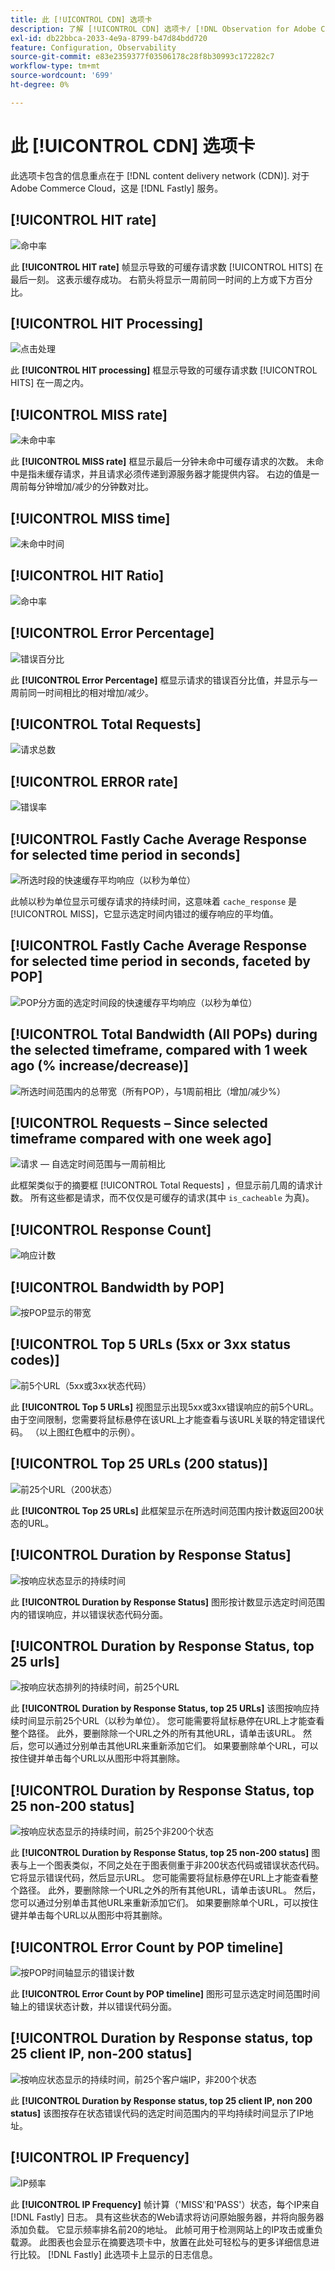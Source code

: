 ```yaml
---
title: 此 [!UICONTROL CDN] 选项卡
description: 了解 [!UICONTROL CDN] 选项卡/ [!DNL Observation for Adobe Commerce].
exl-id: db22bbca-2033-4e9a-8799-b47d84bdd720
feature: Configuration, Observability
source-git-commit: e83e2359377f03506178c28f8b30993c172282c7
workflow-type: tm+mt
source-wordcount: '699'
ht-degree: 0%

---
```


# 此 [!UICONTROL CDN] 选项卡

此选项卡包含的信息重点在于 [!DNL content delivery network (CDN)]. 对于Adobe Commerce Cloud，这是 [!DNL Fastly] 服务。

## [!UICONTROL HIT rate]

![命中率](../../assets/tools/observation-for-adobe-commerce/cdn-tab-1.png)

此 **[!UICONTROL HIT rate]** 帧显示导致的可缓存请求数 [!UICONTROL HITS] 在最后一刻。 这表示缓存成功。 右箭头将显示一周前同一时间的上方或下方百分比。

## [!UICONTROL HIT Processing]

![点击处理](../../assets/tools/observation-for-adobe-commerce/cdn-tab-2.png)

此 **[!UICONTROL HIT processing]** 框显示导致的可缓存请求数 [!UICONTROL HITS] 在一周之内。

## [!UICONTROL MISS rate]

![未命中率](../../assets/tools/observation-for-adobe-commerce/cdn-tab-3.png)

此 **[!UICONTROL MISS rate]** 框显示最后一分钟未命中可缓存请求的次数。 未命中是指未缓存请求，并且请求必须传递到源服务器才能提供内容。 右边的值是一周前每分钟增加/减少的分钟数对比。

## [!UICONTROL MISS time]

![未命中时间](../../assets/tools/observation-for-adobe-commerce/cdn-tab-4.png)

## [!UICONTROL HIT Ratio]

![命中率](../../assets/tools/observation-for-adobe-commerce/cdn-tab-5.png)

## [!UICONTROL Error Percentage]

![错误百分比](../../assets/tools/observation-for-adobe-commerce/cdn-tab-6.png)

此 **[!UICONTROL Error Percentage]** 框显示请求的错误百分比值，并显示与一周前同一时间相比的相对增加/减少。

## [!UICONTROL Total Requests]

![请求总数](../../assets/tools/observation-for-adobe-commerce/cdn-tab-7.png)

## [!UICONTROL ERROR rate]

![错误率](../../assets/tools/observation-for-adobe-commerce/cdn-tab-8.png)

## [!UICONTROL Fastly Cache Average Response for selected time period in seconds]

![所选时段的快速缓存平均响应（以秒为单位）](../../assets/tools/observation-for-adobe-commerce/cdn-tab-9.png)

此帧以秒为单位显示可缓存请求的持续时间，这意味着 `cache_response` 是 [!UICONTROL MISS]，它显示选定时间内错过的缓存响应的平均值。

## [!UICONTROL Fastly Cache Average Response for selected time period in seconds, faceted by POP]

![POP分方面的选定时间段的快速缓存平均响应（以秒为单位）](../../assets/tools/observation-for-adobe-commerce/cdn-tab-10.png)

## [!UICONTROL Total Bandwidth (All POPs) during the selected timeframe, compared with 1 week ago (% increase/decrease)]

![所选时间范围内的总带宽（所有POP），与1周前相比（增加/减少%）](../../assets/tools/observation-for-adobe-commerce/cdn-tab-11.png)

## [!UICONTROL Requests – Since selected timeframe compared with one week ago]

![请求 — 自选定时间范围与一周前相比](../../assets/tools/observation-for-adobe-commerce/cdn-tab-12.png)

此框架类似于的摘要框 [!UICONTROL Total Requests] ，但显示前几周的请求计数。 所有这些都是请求，而不仅仅是可缓存的请求(其中 `is_cacheable` 为真)。

## [!UICONTROL Response Count]

![响应计数](../../assets/tools/observation-for-adobe-commerce/cdn-tab-13.png)

## [!UICONTROL Bandwidth by POP]

![按POP显示的带宽](../../assets/tools/observation-for-adobe-commerce/cdn-tab-14.png)

## [!UICONTROL Top 5 URLs (5xx or 3xx status codes)]

![前5个URL（5xx或3xx状态代码）](../../assets/tools/observation-for-adobe-commerce/cdn-tab-15.gif)

此 **[!UICONTROL Top 5 URLs]** 视图显示出现5xx或3xx错误响应的前5个URL。 由于空间限制，您需要将鼠标悬停在该URL上才能查看与该URL关联的特定错误代码。 （以上图红色框中的示例）。

## [!UICONTROL Top 25 URLs (200 status)]

![前25个URL（200状态）](../../assets/tools/observation-for-adobe-commerce/cdn-tab-16.gif)

此 **[!UICONTROL Top 25 URLs]** 此框架显示在所选时间范围内按计数返回200状态的URL。

## [!UICONTROL Duration by Response Status]

![按响应状态显示的持续时间](../../assets/tools/observation-for-adobe-commerce/cdn-tab-17.png)

此 **[!UICONTROL Duration by Response Status]** 图形按计数显示选定时间范围内的错误响应，并以错误状态代码分面。

## [!UICONTROL Duration by Response Status, top 25 urls]

![按响应状态排列的持续时间，前25个URL](../../assets/tools/observation-for-adobe-commerce/cdn-tab-18.gif)

此 **[!UICONTROL Duration by Response Status, top 25 URLs]** 该图按响应持续时间显示前25个URL（以秒为单位）。 您可能需要将鼠标悬停在URL上才能查看整个路径。 此外，要删除除一个URL之外的所有其他URL，请单击该URL。 然后，您可以通过分别单击其他URL来重新添加它们。 如果要删除单个URL，可以按住键并单击每个URL以从图形中将其删除。

## [!UICONTROL Duration by Response Status, top 25 non-200 status]

![按响应状态显示的持续时间，前25个非200个状态](../../assets/tools/observation-for-adobe-commerce/cdn-tab-19.gif)

此 **[!UICONTROL Duration by Response Status, top 25 non-200 status]** 图表与上一个图表类似，不同之处在于图表侧重于非200状态代码或错误状态代码。 它将显示错误代码，然后显示URL。 您可能需要将鼠标悬停在URL上才能查看整个路径。 此外，要删除除一个URL之外的所有其他URL，请单击该URL。 然后，您可以通过分别单击其他URL来重新添加它们。 如果要删除单个URL，可以按住键并单击每个URL以从图形中将其删除。

## [!UICONTROL Error Count by POP timeline]

![按POP时间轴显示的错误计数](../../assets/tools/observation-for-adobe-commerce/cdn-tab-20.png)

此 **[!UICONTROL Error Count by POP timeline]** 图形可显示选定时间范围时间轴上的错误状态计数，并以错误代码分面。

## [!UICONTROL Duration by Response status, top 25 client IP, non-200 status]

![按响应状态显示的持续时间，前25个客户端IP，非200个状态](../../assets/tools/observation-for-adobe-commerce/cdn-tab-21.gif)

此 **[!UICONTROL Duration by Response status, top 25 client IP, non 200 status]** 该图按存在状态错误代码的选定时间范围内的平均持续时间显示了IP地址。

## [!UICONTROL IP Frequency]

![IP频率](../../assets/tools/observation-for-adobe-commerce/cdn-tab-22.jpeg)

此 **[!UICONTROL IP Frequency]** 帧计算（&#39;MISS&#39;和&#39;PASS&#39;）状态，每个IP来自 [!DNL Fastly] 日志。 具有这些状态的Web请求将访问原始服务器，并将向服务器添加负载。 它显示频率排名前20的地址。 此帧可用于检测网站上的IP攻击或重负载源。 此图表也会显示在摘要选项卡中，放置在此处可轻松与的更多详细信息进行比较。 [!DNL Fastly] 此选项卡上显示的日志信息。
